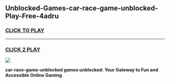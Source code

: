 
## Unblocked-Games-car-race-game-unblocked-Play-Free-4adru
<h3>
<a href="https://premium76.site?title=car-race-game-unblocked&ref=22A">CLICK TO PLAY</a></h3>
<hr>

<h3>
<a href="https://premium76.site?title=car-race-game-unblocked&ref=22A">CLICK 2 PLAY</a>
  
</h3>

<a href="https://premium76.site?title=car-race-game-unblocked&ref=22A"><img src="https://clearcache.store/games.png"></a>


**car-race-game-unblocked games unblocked: Your Gateway to Fun and Accessible Online Gaming**
